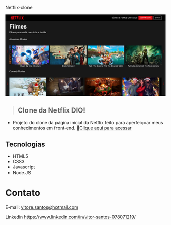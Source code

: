 Netflix-clone

![Preview](.github/netflix-clone.png)

>## Clone da Netflix DIO!
- Projeto do clone da página inicial da Netflix feito para aperfeiçoar meus conhecimentos em front-end.
[🔗Clique aqui para acessar](https://vitoredusantos.github.io/netflix-clone/)

## Tecnologias

- HTML5
- CSS3
- Javascript
- Node.JS

# Contato

E-mail:
vitore.santos@hotmail.com

Linkedin
https://www.linkedin.com/in/vitor-santos-078071219/